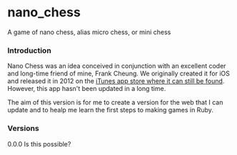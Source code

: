 # nano_chess
A game of nano chess, alias micro chess, or mini chess

### Introduction
Nano Chess was an idea conceived in conjunction with an excellent coder and long-time friend of mine, Frank Cheung.  We originally created it for iOS and released it in 2012 on the [iTunes app store where it can still be found](https://itunes.apple.com/gb/app/nano-chess/id513295391?mt=8 "Nano Chess on the iTunes App Store").
However, this app hasn't been updated in a long time.

The aim of this version is for me to create a version for the web that I can update and to healp me learn the first steps to making games in Ruby.

### Versions
0.0.0 Is this possible?
